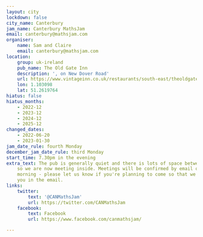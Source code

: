 ```yaml
---
layout: city
lockdown: false
city_name: Canterbury
jam_name: Canterbury MathsJam
email: canterbury@mathsjam.com
organiser:
    name: Sam and Claire
    email: canterbury@mathsjam.com
location:
    group: uk-ireland
    pub_name: The Old Gate Inn
    description: ', on New Dover Road'
    url: https://www.vintageinn.co.uk/restaurants/south-east/theoldgateinnbridgecanterbury
    lon: 1.103098
    lat: 51.2619764
hiatus: false
hiatus_months:
    - 2022-12
    - 2023-12
    - 2024-12
    - 2025-12
changed_dates:
    - 2022-06-20
    - 2023-01-30
jam_date_rule: fourth Monday
december_jam_date_rule: third Monday
start_time: 7.30pm in the evening
extra_text: The pub is generally quiet and there is lots of space between tables,
    so we are now meeting inside. Meetings will be confirmed by email on MathsJam
    morning - please let us know if you're planning to come so that we can include
    you in the email.
links:
    twitter:
        text: '@CANMathsJam'
        url: https://twitter.com/CANMathsJam
    facebook:
        text: Facebook
        url: https://www.facebook.com/canmathsjam/

---
```


